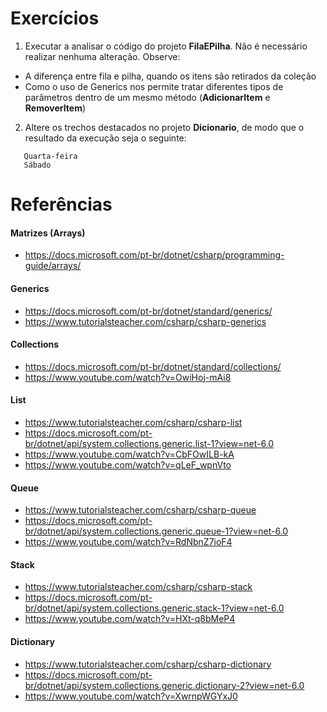 # Exercícios

1) Executar a analisar o código do projeto **FilaEPilha**. Não é necessário realizar nenhuma alteração.
Observe:
- A diferença entre fila e pilha, quando os itens são retirados da coleção 
- Como o uso de Generics nos permite tratar diferentes tipos de parâmetros dentro de um mesmo método (**AdicionarItem<T>** e **RemoverItem<T>**)

2) Altere os trechos destacados no projeto **Dicionario**, de modo que o resultado da execução seja o seguinte:
```
   Quarta-feira
   Sábado
```

# Referências

#### Matrizes (Arrays)
- https://docs.microsoft.com/pt-br/dotnet/csharp/programming-guide/arrays/

#### Generics
- https://docs.microsoft.com/pt-br/dotnet/standard/generics/
- https://www.tutorialsteacher.com/csharp/csharp-generics

#### Collections
- https://docs.microsoft.com/pt-br/dotnet/standard/collections/
- https://www.youtube.com/watch?v=OwiHoj-mAi8

#### List
- https://www.tutorialsteacher.com/csharp/csharp-list
- https://docs.microsoft.com/pt-br/dotnet/api/system.collections.generic.list-1?view=net-6.0
- https://www.youtube.com/watch?v=CbFOwILB-kA
- https://www.youtube.com/watch?v=qLeF_wpnVto

#### Queue
- https://www.tutorialsteacher.com/csharp/csharp-queue
- https://docs.microsoft.com/pt-br/dotnet/api/system.collections.generic.queue-1?view=net-6.0
- https://www.youtube.com/watch?v=RdNbnZ7ioF4

#### Stack
- https://www.tutorialsteacher.com/csharp/csharp-stack
- https://docs.microsoft.com/pt-br/dotnet/api/system.collections.generic.stack-1?view=net-6.0
- https://www.youtube.com/watch?v=HXt-q8bMeP4

#### Dictionary
- https://www.tutorialsteacher.com/csharp/csharp-dictionary
- https://docs.microsoft.com/pt-br/dotnet/api/system.collections.generic.dictionary-2?view=net-6.0
- https://www.youtube.com/watch?v=XwrnpWGYxJ0